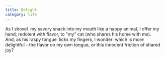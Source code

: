 ```yaml
---
title: Delight
category: life
---
```


As I shovel  my savory snack into my mouth like a happy animal, I offer my hand, redolent with flavor, to "my" cat (who shares his home with me).  
And, as his raspy tongue  licks my fingers, I wonder: which is more delightful - the flavor on my own tongue, or this innocent friction of shared joy?  
